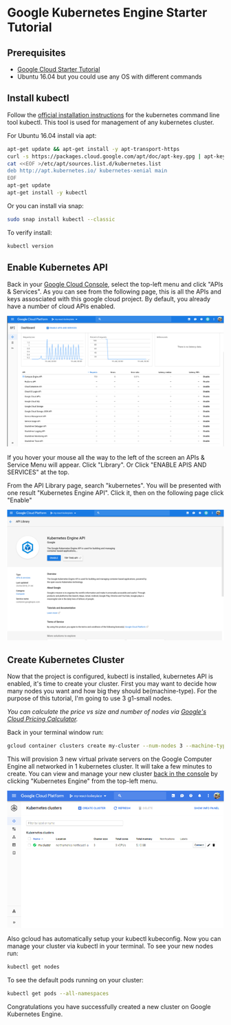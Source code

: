 # Google Kubernetes Engine Starter Tutorial

## Prerequisites

- [Google Cloud Starter Tutorial](https://github.com/hutchgrant/react-boilerplate/blob/master/docs/k8s-google-cloud-starter-tutorial.md)
- Ubuntu 16.04 but you could use any OS with different commands

## Install kubectl

Follow the [official installation instructions](https://kubernetes.io/docs/tasks/tools/install-kubectl/) for the kubernetes command line tool kubectl. This tool is used for management of any kubernetes cluster.

For Ubuntu 16.04 install via apt:

```bash
apt-get update && apt-get install -y apt-transport-https
curl -s https://packages.cloud.google.com/apt/doc/apt-key.gpg | apt-key add -
cat <<EOF >/etc/apt/sources.list.d/kubernetes.list
deb http://apt.kubernetes.io/ kubernetes-xenial main
EOF
apt-get update
apt-get install -y kubectl
```

Or you can install via snap:

```bash
sudo snap install kubectl --classic
```

To verify install:

```bash
kubectl version
```

## Enable Kubernetes API

Back in your [Google Cloud Console](https://console.cloud.google.com), select the top-left menu and click "APIs & Services". As you can see from the following page, this is all the APIs and keys assosciated with this google cloud project. By default, you already have a number of cloud APIs enabled.

![screenshots/4_cloud_apis.png](screenshots/4_cloud_apis.png)

If you hover your mouse all the way to the left of the screen an APIs & Service Menu will appear. Click "Library". Or Click "ENABLE APIS AND SERVICES" at the top.

From the API Library page, search "kubernetes". You will be presented with one result "Kubernetes Engine API". Click it, then on the following page click "Enable"

![screenshots/5_cloud_k8s_api_enable.png](screenshots/5_cloud_k8s_api_enable.png)

## Create Kubernetes Cluster

Now that the project is configured, kubectl is installed, kubernetes API is enabled, it's time to create your cluster. First you may want to decide how many nodes you want and how big they should be(machine-type). For the purpose of this tutorial, I'm going to use 3 g1-small nodes.

_You can calculate the price vs size and number of nodes via [Google's Cloud Pricing Calculator](https://cloud.google.com/products/calculator/)._

Back in your terminal window run:

```bash
gcloud container clusters create my-cluster --num-nodes 3 --machine-type g1-small
```

This will provision 3 new virtual private servers on the Google Computer Engine all networked in 1 kubernetes cluster. It will take a few minutes to create. You can view and manage your new cluster [back in the console](https://console.cloud.google.com/kubernetes/) by clicking "Kubernetes Engine" from the top-left menu.

![screenshots/6_cloud_k8s_api_create.png](screenshots/6_cloud_k8s_api_create.png)

Also gcloud has automatically setup your kubectl kubeconfig. Now you can manage your cluster via kubectl in your terminal. To see your new nodes run:

```bash
kubectl get nodes
```

To see the default pods running on your cluster:

```bash
kubectl get pods --all-namespaces
```

Congratulations you have successfully created a new cluster on Google Kubernetes Engine.
